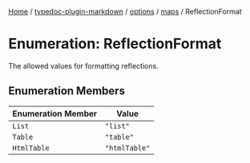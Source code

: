 [Home](../../../../../README.md) / [typedoc-plugin-markdown](../../../../README.md) / [options](../../../README.md) / [maps](../README.md) / ReflectionFormat

# Enumeration: ReflectionFormat

The allowed values for formatting reflections.

## Enumeration Members

| Enumeration Member | Value         |
| ------------------ | ------------- |
| `List`             | `"list"`      |
| `Table`            | `"table"`     |
| `HtmlTable`        | `"htmlTable"` |
